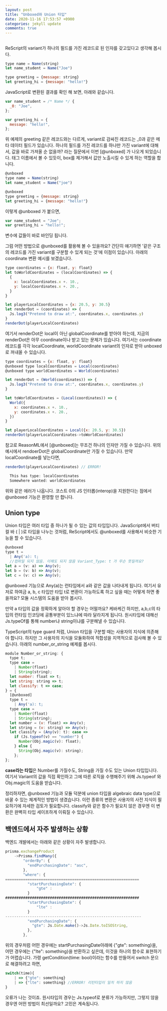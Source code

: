 ```yaml
---
layout: post
title: "Unboxed와 Union 타입"
date: 2020-11-16 17:53:57 +0900
categories: jekyll update
comments: true
---
```


##

ReScript의 variant가 하나의 필드를 가진 레코드로 된 인자를 갖고있다고 생각해 봅시다.

```javascript
type name = Name(string)
let name_student = Name("Joe")

type greeting = {message: string}
let greeting_hi = {message: "hello!"}
```

JavaScript로 변환된 결과를 확인 해 보면, 아래와 같습니다.

```javascript
var name_student = /* Name */ {
  _0: "Joe",
};

var greeting_hi = {
  message: "hello!",
};
```

위 예제의 greeting 같은 레코드와는 다르게, variant로 감싸진 레코드는 \_0과 같은 메타 데이터 필드가 있습니다. 하나의 필드를 가진 레코드를 하나만 가진 variant에 대해서, 값을 바로 가져올 순 없을까? 라는 질문에서 이번 [@unboxed] 가 나오게 되었습니다. 태그 이름에서 볼 수 있듯이, box를 제거해서 값만 노출시킬 수 있게 하는 역할을 합니다.

```javascript
@unboxed
type name = Name(string)
let name_student = Name("joe")

@unboxed
type greeting = {message: string}
let greeting_hi = {message: "hello!"}
```

이렇게 @unboxed 가 붙으면,

```javascript
var name_student = "Joe";
var greeting_hi = "hello!";
```

변수에 값들이 바로 바인딩 됩니다.

그럼 어떤 방법으로 @unboxed를 활용해 볼 수 있을까요?
간단히 얘기하면 '같은 구조의 레코드를 가진 variant를 구분할 수 있게 되는 것'에 이점이 있습니다. 아래의 coordinate 변환 예시를 보겠습니다.

```javascript
type coordinates = {x: float, y: float}
let toWorldCoordinates = (localCoordinates) => {
  {
    x: localCoordinates.x +. 10.,
    y: localCoordinates.x +. 20.,
  }
}

let playerLocalCoordinates = {x: 20.5, y: 30.5}
let renderDot = (coordinates) => {
  Js.log3("Pretend to draw at:", coordinates.x, coordinates.y)
}
renderDot(playerLocalCoordinates)
```

여기서 renderDot은 local이 아닌 globalCoordinate를 받아야 하는데, 지금의 renderDot은 아무 coordinate이나 받고 있는 문제가 있습니다. 여기서는 coordinate 레코드를 각각 localCoordinate, worldCoordinate variant의 인자로 받아 unboxed로 꺼내올 수 있습니다.

```javascript
type coordinates = {x: float, y: float}
@unboxed type localCoordinates = Local(coordinates)
@unboxed type worldCoordinates = World(coordinates)

let renderDot = (World(coordinates)) => {
  Js.log3("Pretend to draw at:", coordinates.x, coordinates.y)
}

let toWorldCoordinates = (Local(coordinates)) => {
  World({
    x: coordinates.x +. 10.,
    y: coordinates.x +. 20.,
  })
}

let playerLocalCoordinates = Local({x: 20.5, y: 30.5})
renderDot(playerLocalCoordinates->toWorldCoordinates)
```

참고로 ReasonML에서 [@unboxed]는 무조건 하나의 인자만 가질 수 있습니다.
위의 예시에서 rendoerDot은 globalCoordinate만 가질 수 있습니다. 만약 localCoordinate를 넣는다면,

```javascript
renderDot(playerLocalCoordinates) // ERROR!

  This has type: localCoordinates
  Somewhere wanted: worldCoordinates
```

위와 같은 에러가 나옵니다. 코스트 0의 JS 인터롭(interop)을 지원한다는 점에서 @unboxed 기능은 환영할 만 합니다.

## Union type

Union 타입은 여러 타입 중 하나가 될 수 있는 값의 타입입니다. JavaScript에서 버티컬 바 ( | )로 타입을 나누는 것처럼, ReScript에서도 @unboxed를 사용해서 비슷한 기능을 할 수 있습니다.

```javascript
@unboxed
type t =
  | Any('a): t;
  //컴파일 되지 않음. 이해도 되지 않음 Variant_Type: t 가 무슨 뜻일까요?
let a = (v: a) => Any(v);
let b = (v: b) => Any(v);
let c = (v: c) => Any(v);
```

@unboxed 기능으로 Any(a)는 런타임에서 a와 같은 값을 나타내게 됩니다. 여기서 유저로 하여금 a, b, c 타입만 타입 t로 변환이 가능하도록 하고 싶을 때는 어떻게 하면 좋을까요? 모듈 시스템의 도움을 받아 봅시다.

만약 a 타입의 값을 정확하게 알아야 할 경우는 어떨까요? 케바케긴 하지만, a,b,c의 타입의 런타임 인코딩에 공통부분이 있느냐에 따라 달라지게 됩니다. 원시타입에 대해선 Js.typeOf를 통해 number냐 string이냐를 구분해낼 수 있습니다.

TypeScript의 type guard 처럼, Union 타입을 구분할 때는 사용자의 지식에 의존해야 합니다. 하지만 그 사용자의 지식을 모듈화하여 적합성을 지역적으로 검사해 볼 수 있습니다. 아래의 number_or_string 예제를 봅시다.

```javascript
module Number_or_string: {
  type t;
  type case =
    | Number(float)
    | String(string);
  let number: float => t;
  let string: string => t;
  let classify: t => case;
} = {
  [@unboxed]
  type t =
    | Any('a): t;
  type case =
    | Number(float)
    | String(string);
  let number = (v: float) => Any(v);
  let string = (v: string) => Any(v);
  let classify = (Any(v): t): case =>
    if (Js.typeof(v) == "number") {
      Number(Obj.magic(v): float);
    } else {
      String(Obj.magic(v): string);
    };
};
```

**case라는 타입**은 Number를 가질수도, String을 가질 수도 있는 Union 타입입니다. 여기서 Variant의 값을 직접 확인하고 그에 따른 로직을 수행해주기 위해 Js.typeof 와 Obj.magic의 도움을 받습니다.

정리하자면, @unboxed 기능과 모듈 덕분에 union 타입을 algebraic data type으로 바꿀 수 있는 체계적인 방법이 생겼습니다. 이런 종류의 변환은 사용자의 사전 지식이 필요하기에 자세한 검토가 필요합니다. classify와 같은 함수가 필요치 않은 경우엔 이 변환은 완벽히 타입 세이프하게 이뤄질 수 있습니다.

## 백엔드에서 자주 발생하는 상황

백엔드 개발에서는 아래와 같은 상황이 자주 발생합니다.

```javascript
prisma.exchangeProduct
    ->Prisma.findMany({
        "orderBy": {
          "endPurchasingDate": "asc",
        },
        "where": {
============================================================
          "startPurchasingDate": {
              "gte" :
          }
############################################################
          "startPurchasingDate": {
              "lte" :
          }
-------------------------------------------------------------
          "endPurchasingDate": {
            "gte": Js.Date.make()->Js.Date.toISOString,
          },
        },
```

위의 경우처럼 어떤 경우에는 startPurchasingDate아래에 {"gte": something}을, 어떤 경우에는 {"lte": something}을 반환하고 싶은데, 이것을 하나의 함수로 표현하기가 어렵습니다. 가령 getCondition(time: bool)이라는 함수를 만들어서 switch 문으로 해결하려고 하면,

```javascript
switch(time){
    | => {"gte": something}
    | => {"lte": something} //ERROR! 리턴타입이 일치 하지 않음
}
```

오류가 나는 것이죠. 원시타입의 경우는 Js.typeof로 분류가 가능하지만, 그렇지 않을 경우엔 어떤 방법이 최선일까요? 고민은 계속됩니다.
